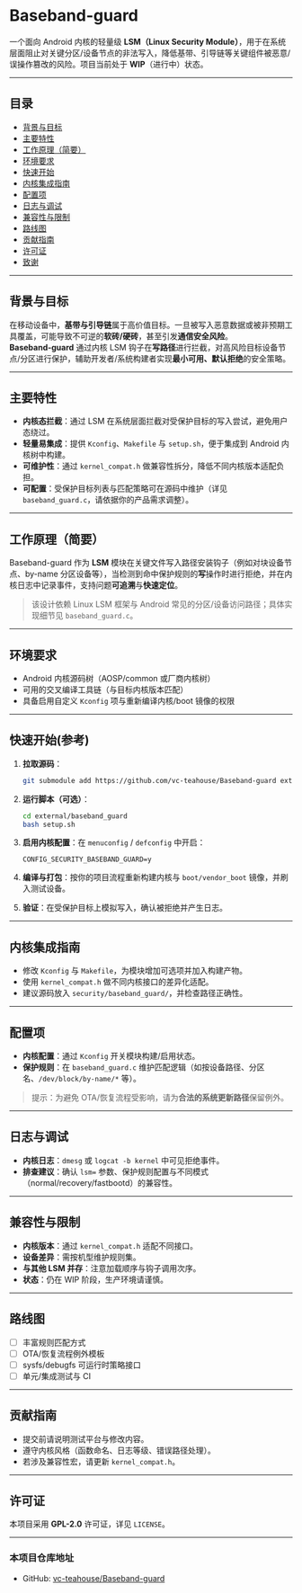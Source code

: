 # Baseband-guard

一个面向 Android 内核的轻量级 **LSM（Linux Security Module）**，用于在系统层面阻止对关键分区/设备节点的非法写入，降低基带、引导链等关键组件被恶意/误操作篡改的风险。项目当前处于 **WIP**（进行中）状态。

---

## 目录

- [背景与目标](#背景与目标)
- [主要特性](#主要特性)
- [工作原理（简要）](#工作原理简要)
- [环境要求](#环境要求)
- [快速开始](#快速开始)
- [内核集成指南](#内核集成指南)
- [配置项](#配置项)
- [日志与调试](#日志与调试)
- [兼容性与限制](#兼容性与限制)
- [路线图](#路线图)
- [贡献指南](#贡献指南)
- [许可证](#许可证)
- [致谢](#致谢)

---

## 背景与目标

在移动设备中，**基带与引导链**属于高价值目标。一旦被写入恶意数据或被非预期工具覆盖，可能导致不可逆的**软砖/硬砖**，甚至引发**通信安全风险**。  
**Baseband-guard** 通过内核 LSM 钩子在**写路径**进行拦截，对高风险目标设备节点/分区进行保护，辅助开发者/系统构建者实现**最小可用、默认拒绝**的安全策略。

---

## 主要特性

- **内核态拦截**：通过 LSM 在系统层面拦截对受保护目标的写入尝试，避免用户态绕过。  
- **轻量易集成**：提供 `Kconfig`、`Makefile` 与 `setup.sh`，便于集成到 Android 内核树中构建。  
- **可维护性**：通过 `kernel_compat.h` 做兼容性拆分，降低不同内核版本适配负担。  
- **可配置**：受保护目标列表与匹配策略可在源码中维护（详见 `baseband_guard.c`，请依据你的产品需求调整）。

---

## 工作原理（简要）

Baseband-guard 作为 **LSM** 模块在关键文件写入路径安装钩子（例如对块设备节点、by-name 分区设备等），当检测到命中保护规则的**写**操作时进行拒绝，并在内核日志中记录事件，支持问题**可追溯**与**快速定位**。

> 该设计依赖 Linux LSM 框架与 Android 常见的分区/设备访问路径；具体实现细节见 `baseband_guard.c`。

---

## 环境要求

- Android 内核源码树（AOSP/common 或厂商内核树）  
- 可用的交叉编译工具链（与目标内核版本匹配）  
- 具备启用自定义 `Kconfig` 项与重新编译内核/boot 镜像的权限

---

## 快速开始(参考)

1. **拉取源码**：
   ```bash
   git submodule add https://github.com/vc-teahouse/Baseband-guard external/baseband_guard
   ```

2. **运行脚本（可选）**：
   ```bash
   cd external/baseband_guard
   bash setup.sh
   ```

3. **启用内核配置**：在 `menuconfig` / `defconfig` 中开启：
   ```text
   CONFIG_SECURITY_BASEBAND_GUARD=y
   ```

4. **编译与打包**：按你的项目流程重新构建内核与 `boot/vendor_boot` 镜像，并刷入测试设备。

5. **验证**：在受保护目标上模拟写入，确认被拒绝并产生日志。

---

## 内核集成指南

- 修改 `Kconfig` 与 `Makefile`，为模块增加可选项并加入构建产物。  
- 使用 `kernel_compat.h` 做不同内核接口的差异化适配。  
- 建议源码放入 `security/baseband_guard/`，并检查路径正确性。

---

## 配置项

- **内核配置**：通过 `Kconfig` 开关模块构建/启用状态。  
- **保护规则**：在 `baseband_guard.c` 维护匹配逻辑（如按设备路径、分区名、`/dev/block/by-name/*` 等）。

> 提示：为避免 OTA/恢复流程受影响，请为**合法的系统更新路径**保留例外。

---

## 日志与调试

- **内核日志**：`dmesg` 或 `logcat -b kernel` 中可见拒绝事件。  
- **排查建议**：确认 `lsm=` 参数、保护规则配置与不同模式（normal/recovery/fastbootd）的兼容性。

---

## 兼容性与限制

- **内核版本**：通过 `kernel_compat.h` 适配不同接口。  
- **设备差异**：需按机型维护规则集。  
- **与其他 LSM 并存**：注意加载顺序与钩子调用次序。  
- **状态**：仍在 WIP 阶段，生产环境请谨慎。

---

## 路线图

- [ ] 丰富规则匹配方式  
- [ ] OTA/恢复流程例外模板  
- [ ] sysfs/debugfs 可运行时策略接口  
- [ ] 单元/集成测试与 CI

---

## 贡献指南

- 提交前请说明测试平台与修改内容。  
- 遵守内核风格（函数命名、日志等级、错误路径处理）。  
- 若涉及兼容性宏，请更新 `kernel_compat.h`。

---

## 许可证

本项目采用 **GPL-2.0** 许可证，详见 `LICENSE`。

---


### 本项目仓库地址

- GitHub: [vc-teahouse/Baseband-guard](https://github.com/vc-teahouse/Baseband-guard)
